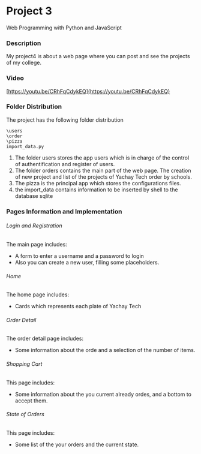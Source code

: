 # Project 3
Web Programming with Python and JavaScript

### Description
My project4 is about a web page where you can post and see the projects of my college.

### Video

[https://youtu.be/CRhFqCdykEQ](https://youtu.be/CRhFqCdykEQ)


### Folder Distribution

The project has the following folder distribution    

```
\users
\order
\pizza
import_data.py

```

1. The folder users stores the app users which is in charge of the control of authentification and register of users.
2. The folder orders contains the main part of the web page. The creation of new project and list of the projects of Yachay Tech order by schools.
3. The pizza is the principal app which stores the configurations files.
4. the import_data contains information to be inserted by shell to the database sqlite 

### Pages Information and Implementation

###### Login and Registration

The main page includes:
- A form to enter a username and a password to login
- Also you can create a new user, filling some placeholders.

###### Home

The home page includes:
- Cards which represents each plate of Yachay Tech

###### Order Detail

The order detail page includes:
- Some information about the orde and a selection of the number of items.

###### Shopping Cart

This page includes:
- Some information about the you current already ordes, and a bottom to accept them.

###### State of Orders

This page includes:
- Some list of the your orders and the current state.
